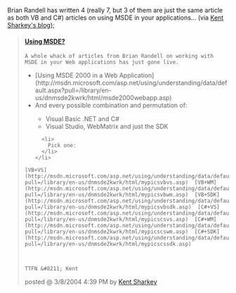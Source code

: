 Brian Randell has written 4 (really 7, but 3 of them are just the same article as both VB and C#) articles on using MSDE in your applications... (via [Kent Sharkey's blog](http://blogs.msdn.com/ksharkey));

> <div class="post">
>   <h4>
>     <a id="RecentPosts__ctl0_Hyperlink2" href="http://blogs.msdn.com/ksharkey/archive/2004/03/08/86256.aspx">Using MSDE?</a>
>   </h4>
>
>
>     A whole whack of articles from Brian Randell on working with MSDE in your Web applications has just gone live.
>
>
>   <ul>
>     <li>
>       [Using MSDE 2000 in a Web Application](http://msdn.microsoft.com/asp.net/using/understanding/data/default.aspx?pull=/library/en-us/dnmsde2kwrk/html/msde2000webapp.asp) <li>
>         And every possible combination and permutation of:
>       </li>
>       <ul>
>         <li>
>           Visual Basic .NET and C#
>         </li>
>         <li>
>           Visual Studio, WebMatrix and just the SDK
>         </li>
>       </ul>
>
>       <li>
>         Pick one:
>       </li>
>     </li>
>   </ul>
>
>
>     [VB+VS](http://msdn.microsoft.com/asp.net/using/understanding/data/default.aspx?pull=/library/en-us/dnmsde2kwrk/html/mypicsvbvs.asp)  [VB+WM](http://msdn.microsoft.com/asp.net/using/understanding/data/default.aspx?pull=/library/en-us/dnmsde2kwrk/html/mypicsvbwm.asp)  [VB+SDK](http://msdn.microsoft.com/asp.net/using/understanding/data/default.aspx?pull=/library/en-us/dnmsde2kwrk/html/mypicsvbsdk.asp)  [C#+VS](http://msdn.microsoft.com/asp.net/using/understanding/data/default.aspx?pull=/library/en-us/dnmsde2kwrk/html/mypicscsvs.asp)  [C#+WM](http://msdn.microsoft.com/asp.net/using/understanding/data/default.aspx?pull=/library/en-us/dnmsde2kwrk/html/mypicscswm.asp)  [C#+SDK](http://msdn.microsoft.com/asp.net/using/understanding/data/default.aspx?pull=/library/en-us/dnmsde2kwrk/html/mypicscssdk.asp)
>
>
>
>     TTFN &#8211; Kent
>
>
>   <p class="postfoot">
>     posted @ 3/8/2004 4:39 PM by <a id="RecentPosts__ctl0_Hyperlink3" class="clsSubText broken_link" href="http://blogs.msdn.com/ksharkey/">Kent Sharkey</a>
>
> </div>